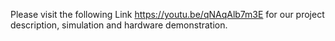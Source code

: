 Please visit the following Link https://youtu.be/qNAqAlb7m3E for our project description, simulation and hardware demonstration.

